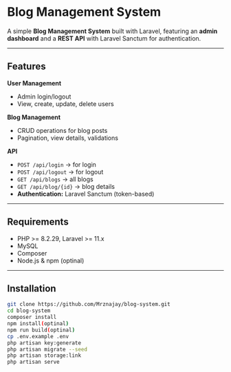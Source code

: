 # Blog Management System

A simple **Blog Management System** built with Laravel, featuring an **admin dashboard** and a **REST API** with Laravel Sanctum for authentication.  

---

## Features

**User Management**
- Admin login/logout  
- View, create, update, delete users  

**Blog Management**
- CRUD operations for blog posts  
- Pagination, view details, validations  

**API**
- `POST /api/login` → for login  
- `POST /api/logout` → for logout 
- `GET /api/blogs` → all blogs  
- `GET /api/blog/{id}` → blog details  
- **Authentication:** Laravel Sanctum (token-based)

---

## Requirements
- PHP >= 8.2.29, Laravel >= 11.x  
- MySQL
- Composer
- Node.js & npm (optinal) 

---

## Installation
```bash
git clone https://github.com/Mrznajay/blog-system.git
cd blog-system
composer install
npm install(optinal)
npm run build(optinal)
cp .env.example .env
php artisan key:generate
php artisan migrate --seed
php artisan storage:link
php artisan serve

